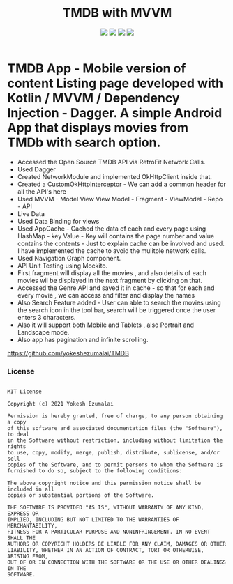 
<h1 align="center">TMDB with MVVM</h1>
<p align="center">
 <a href="https://circleci.com/gh/yokeshezumalai/IndicatorSeekBarWithHint/tree/master"> <img src="https://circleci.com/gh/yokeshezumalai/IndicatorSeekBarWithHint/tree/master.svg?style=shield" /></a>
 <a href="https://jitpack.io/#yokeshezumalai/IndicatorSeekBarWithHint"><img src="https://jitpack.io/v/yokeshezumalai/IndicatorSeekBarWithHint/month.svg"/></a>
  <a href="https://jitpack.io/#yokeshezumalai/IndicatorSeekBarWithHint"> <img src="https://jitpack.io/v/yokeshezumalai/IndicatorSeekBarWithHint.svg" /></a>
 <a href="https://opensource.org/licenses/MIT"><img src="https://img.shields.io/badge/License-MIT-blue.svg"/></a>
  <br /><br />
 </p>

# TMDB App - Mobile version of content Listing page developed with Kotlin / MVVM / Dependency Injection - Dagger. A simple Android App that displays movies from TMDb with search option.

- Accessed the Open Source TMDB API via RetroFit Network Calls.
- Used Dagger
- Created NetworkModule and implemented OkHttpClient inside that.
- Created a CustomOkHttpInterceptor - We can add a common header for all the API's here
- Used MVVM - Model View View Model - Fragment - ViewModel - Repo - API
- Live Data
- Used Data Binding for views
- Used AppCache - Cached the data of each and every page using HashMap - key Value - Key will contains the page number and value contains the contents - Just to explain cache can be involved and used. I have implemented
  the cache to avoid the mulitple network calls.
- Used Navigation Graph component.
- API Unit Testing using Mockito.
- First fragment will display all the movies , and also details of each movies wil be displayed in the next fragment by clicking on that.
- Accessed the Genre API and saved it in cache - so that for each and every movie , we can access and filter and display the names
- Also Search Feature added - User can able to search the movies using the search icon in the tool bar, search will be triggered once the user enters 3 characters.
- Also it will support both Mobile and Tablets , also Portrait and Landscape mode.
- Also app has pagination and infinite scrolling.




https://github.com/yokeshezumalai/TMDB

### License
```

MIT License

Copyright (c) 2021 Yokesh Ezumalai

Permission is hereby granted, free of charge, to any person obtaining a copy
of this software and associated documentation files (the "Software"), to deal
in the Software without restriction, including without limitation the rights
to use, copy, modify, merge, publish, distribute, sublicense, and/or sell
copies of the Software, and to permit persons to whom the Software is
furnished to do so, subject to the following conditions:

The above copyright notice and this permission notice shall be included in all
copies or substantial portions of the Software.

THE SOFTWARE IS PROVIDED "AS IS", WITHOUT WARRANTY OF ANY KIND, EXPRESS OR
IMPLIED, INCLUDING BUT NOT LIMITED TO THE WARRANTIES OF MERCHANTABILITY,
FITNESS FOR A PARTICULAR PURPOSE AND NONINFRINGEMENT. IN NO EVENT SHALL THE
AUTHORS OR COPYRIGHT HOLDERS BE LIABLE FOR ANY CLAIM, DAMAGES OR OTHER
LIABILITY, WHETHER IN AN ACTION OF CONTRACT, TORT OR OTHERWISE, ARISING FROM,
OUT OF OR IN CONNECTION WITH THE SOFTWARE OR THE USE OR OTHER DEALINGS IN THE
SOFTWARE.
```
